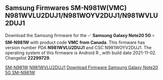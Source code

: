 <h2>Samsung Firmwares SM-N981W(VMC) N981WVLU2DUJ1/N981WOYV2DUJ1/N981WVLU2DUJ1</h2>
Download the Samsung firmware for the ✅ <strong>Samsung Galaxy Note20 5G </strong> ⭐ <strong>SM-N981W</strong> with product code <strong>VMC</strong> <strong> from Canada</strong>. This firmware has version number PDA <strong>N981WVLU2DUJ1</strong> and CSC N981WOYV2DUJ1. The operating system of this firmware is Android R , with build date 2021-11-02. Changelist <strong>22299729</strong>.


[SM-N981W](https://samfirm.shop/samsung/model/SM-N981W)
[N981WVLU2DUJ1](https://samfirm.shop/samsung/pda/N981WVLU2DUJ1)
[Download Firmware Samsung Galaxy Note20 5G SM-N981W](https://samfirm.shop/samsung/firmware/470588)
